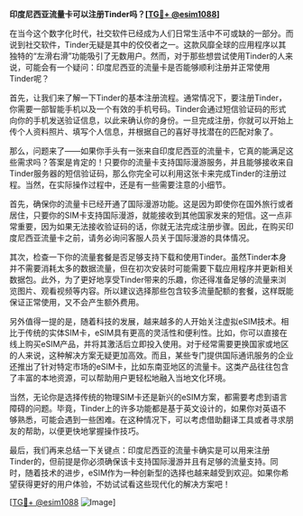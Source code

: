 **印度尼西亚流量卡可以注册Tinder吗？[[TG💪+ @esim1088](https://t.me/s/esim1088)]**

在当今这个数字化时代，社交软件已经成为人们日常生活中不可或缺的一部分。而说到社交软件，Tinder无疑是其中的佼佼者之一。这款风靡全球的应用程序以其独特的“左滑右滑”功能吸引了无数用户。然而，对于那些想尝试使用Tinder的人来说，可能会有一个疑问：印度尼西亚的流量卡是否能够顺利注册并正常使用Tinder呢？

首先，让我们来了解一下Tinder的基本注册流程。通常情况下，要注册Tinder，你需要一部智能手机以及一个有效的手机号码。Tinder会通过短信验证码的形式向你的手机发送验证信息，以此来确认你的身份。一旦完成注册，你就可以开始上传个人资料照片、填写个人信息，并根据自己的喜好寻找潜在的匹配对象了。

那么，问题来了——如果你手头有一张来自印度尼西亚的流量卡，它真的能满足这些需求吗？答案是肯定的！只要你的流量卡支持国际漫游服务，并且能够接收来自Tinder服务器的短信验证码，那么你完全可以利用这张卡来完成Tinder的注册过程。当然，在实际操作过程中，还是有一些需要注意的小细节。

首先，确保你的流量卡已经开通了国际漫游功能。这是因为即使你在国外旅行或者居住，只要你的SIM卡支持国际漫游，就能接收到其他国家发来的短信。这一点非常重要，因为如果无法接收验证码的话，你就无法完成注册步骤。因此，在购买印度尼西亚流量卡之前，请务必询问客服人员关于国际漫游的具体情况。

其次，检查一下你的流量套餐是否足够支持下载和使用Tinder。虽然Tinder本身并不需要消耗太多的数据流量，但在初次安装时可能需要下载应用程序并更新相关数据包。此外，为了更好地享受Tinder带来的乐趣，你还得准备足够的流量来浏览图片、观看视频等内容。所以建议选择那些包含较多流量配额的套餐，这样既能保证正常使用，又不会产生额外费用。

另外值得一提的是，随着科技的发展，越来越多的人开始关注虚拟eSIM技术。相比于传统的实体SIM卡，eSIM具有更高的灵活性和便利性。比如，你可以直接在线上购买eSIM产品，并将其激活后立即投入使用。对于经常需要更换国家或地区的人来说，这种解决方案无疑更加高效。而且，某些专门提供国际通讯服务的企业还推出了针对特定市场的eSIM卡，比如东南亚地区的流量卡。这类产品往往包含了丰富的本地资源，可以帮助用户更轻松地融入当地文化环境。

当然，无论你是选择传统的物理SIM卡还是新兴的eSIM方案，都需要考虑到语言障碍的问题。毕竟，Tinder上的许多功能都是基于英文设计的，如果你对英语不够熟悉，可能会遇到一些困难。在这种情况下，可以考虑借助翻译工具或者寻求朋友的帮助，以便更快地掌握操作技巧。

最后，我们再来总结一下关键点：印度尼西亚的流量卡确实是可以用来注册Tinder的，但前提是你必须确保该卡支持国际漫游并且有足够的流量支持。同时，随着技术的进步，eSIM作为一种创新型的选择也越来越受到欢迎。如果你希望获得更好的用户体验，不妨试试看这些现代化的解决方案吧！

[[TG💪+ @esim1088](https://t.me/s/esim1088) ![Image](https://i.postimg.cc/4NQfJmqS/Snipaste-2025-05-13-00-14-12.png)]